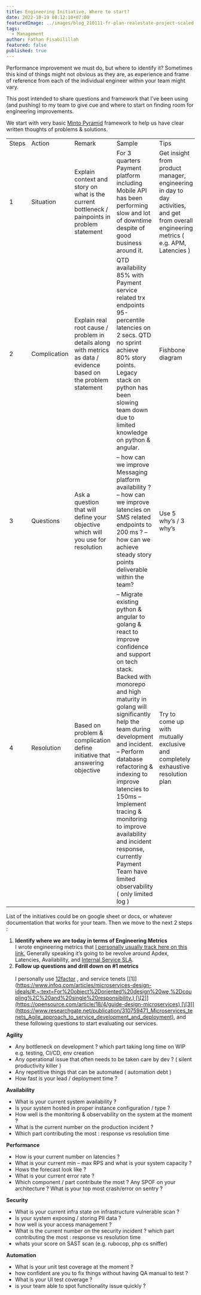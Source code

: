 ```yaml
---
title: Engineering Initiative, Where to start?
date: 2022-10-19 08:12:10+07:00
featuredImage: ../images/blog_210111-fr-plan-realestate-project-scaled.jpg
tags:
  - Management
author: Fathan Fisabilillah
featured: false
published: true
---
```



Performance improvement we must do, but where to identify it? Sometimes this kind of things might not obvious as they are, as experience and frame of reference from each of the individual engineer within your team might vary.

This post intended to share questions and framework that I’ve been using (and pushing) to my team to give cue and where to start on finding room for engineering improvements.

We start with very basic [Minto Pyramid](http://www.barbaraminto.com/) framework to help us have clear written thoughts of problems & solutions.

|       |              |                                                                                                                   |                                                                                                                                                                                                                                                                                                                                                                                                                                                          |                                                                                                                                          |
| ----- | ------------ | ----------------------------------------------------------------------------------------------------------------- | -------------------------------------------------------------------------------------------------------------------------------------------------------------------------------------------------------------------------------------------------------------------------------------------------------------------------------------------------------------------------------------------------------------------------------------------------------- | ---------------------------------------------------------------------------------------------------------------------------------------- |
| Steps | Action       | Remark                                                                                                            | Sample                                                                                                                                                                                                                                                                                                                                                                                                                                                   | Tips                                                                                                                                     |
| 1     | Situation    | Explain context and story on what is the current bottleneck / painpoints in problem statement                     | For 3 quarters Payment platform including Mobile API has been performing slow and lot of downtime despite of good business around it.                                                                                                                                                                                                                                                                                                                    | Get insight from product manager, engineering in day to day activities, and get from overall engineering metrics ( e.g. APM, Latencies ) |
| 2     | Complication | Explain real root cause / problem in details along with metrics as data / evidence based on the problem statement | QTD availability 85% with Payment service related trx endpoints 95-percentile latencies on 2 secs. QTD no sprint achieve 80% story points. Legacy stack on python has been slowing team down due to limited knowledge on python & angular.                                                                                                                                                                                                               | Fishbone diagram                                                                                                                         |
| 3     | Questions    | Ask a question that will define your objective which will you use for resolution                                  | – how can we improve Messaging platform availability ? – how can we improve latencies on SMS related endpoints to 200 ms ? – how can we achieve steady story points deliverable within the team?                                                                                                                                                                                                                                                         | Use 5 why’s / 3 why’s                                                                                                                    |
| 4     | Resolution   | Based on problem & complication define initiative that answering objective                                        | – Migrate existing python & angular to golang & react to improve confidence and support on tech stack. Backed with monorepo and high maturity in golang will significantly help the team during development and incident. – Perform database refactoring & indexing to improve latencies to 150ms – Implement tracing & monitoring to improve availability and incident response, currently Payment Team have limited observability ( only limited log ) | Try to come up with mutually exclusive and completely exhaustive resolution plan                                                         |

List of the initiatives could be on google sheet or docs, or whatever documentation that works for your team. Then we move to the next 2 steps :

1. **Identify where we are today in terms of Engineering Metrics**\
   I wrote engineering metrics that [I personally usually track here on this link.](https://panjigautama.com/engineering-north-star-metrics/) Generally speaking it’s going to be revolve around Apdex, Latencies, Availability, and [Internal Service SLA](https://cloud.google.com/blog/products/devops-sre/sre-fundamentals-slis-slas-and-slos).
2. **Follow up questions and drill down on #1 metrics**\
   \
   I personally use [12factor](https://12factor.net/) , and service tenets [\[1]](https://www.infoq.com/articles/microservices-design-ideals/#:~:text=For%20object%2Doriented%20design%20we,%2Dcoupling%2C%20and%20single%20responsibility.) [\[2]](https://opensource.com/article/18/4/guide-design-microservices) [\[3]](https://www.researchgate.net/publication/310759471_Microservices_tenets_Agile_approach_to_service_development_and_deployment), and these following questions to start evaluating our services.

**Agility**

* Any bottleneck on development ? which part taking long time on WIP e.g. testing, CI/CD, env creation
* Any operational issue that often needs to be taken care by dev ? ( silent productivity killer )
* Any repetitive things that can be automated ( automation debt )
* How fast is your lead / deployment time ?

**Availability**

* What is your current system availability ?
* Is your system hosted in proper instance configuration / type ?
* How well is the monitoring & observability on the system at the moment ?
* What is the current number on the production incident ?
* Which part contributing the most : response vs resolution time

**Performance**

* How is your current number on latencies ?
* What is your current min – max RPS and what is your system capacity ?
* Hows the forecast look like ?
* What is your current error rate ?
* Which component / part contribute the most ? Any SPOF on your architecture ? What is your top most crash/error on sentry ?

**Security**

* What is your current infra state on infrastructure vulnerable scan ?
* Is your system exposing / storing PII data ?
* how well is your access management ?
* What is the current number on the security incident ? which part contributing the most : response vs resolution time
* whats your score on SAST scan (e.g. rubocop, php cs sniffer)

**Automation**

* What is your unit test coverage at the moment ?
* how confident are you to fix things without having QA manual to test ?
* What is your UI test coverage ?
* is your team able to spot functionality issue quickly ?